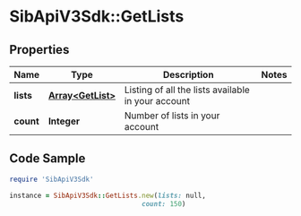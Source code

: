 # SibApiV3Sdk::GetLists

## Properties

Name | Type | Description | Notes
------------ | ------------- | ------------- | -------------
**lists** | [**Array&lt;GetList&gt;**](GetList.md) | Listing of all the lists available in your account | 
**count** | **Integer** | Number of lists in your account | 

## Code Sample

```ruby
require 'SibApiV3Sdk'

instance = SibApiV3Sdk::GetLists.new(lists: null,
                                 count: 150)
```


